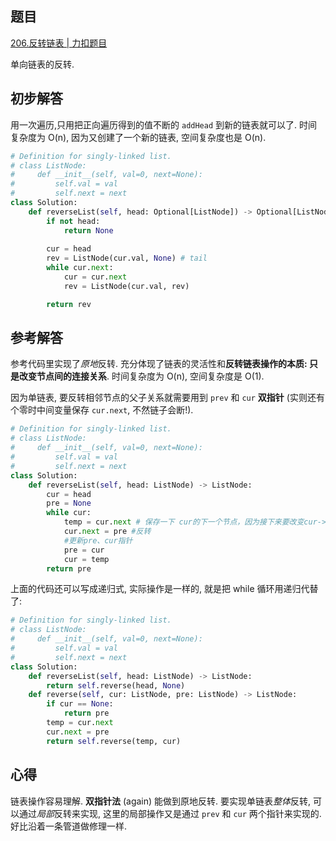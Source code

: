 ## 题目
[206.反转链表 | 力扣题目](https://leetcode.cn/problems/reverse-linked-list/description/)

单向链表的反转.

## 初步解答
用一次遍历,只用把正向遍历得到的值不断的 `addHead` 到新的链表就可以了. 时间复杂度为 O(n), 因为又创建了一个新的链表, 空间复杂度也是 O(n).
```python
# Definition for singly-linked list.
# class ListNode:
#     def __init__(self, val=0, next=None):
#         self.val = val
#         self.next = next
class Solution:
    def reverseList(self, head: Optional[ListNode]) -> Optional[ListNode]:
        if not head:
            return None
        
        cur = head
        rev = ListNode(cur.val, None) # tail
        while cur.next:
            cur = cur.next
            rev = ListNode(cur.val, rev)

        return rev
```

## 参考解答
参考代码里实现了*原地*反转. 充分体现了链表的灵活性和**反转链表操作的本质: 只是改变节点间的连接关系**. 时间复杂度为 O(n), 空间复杂度是 O(1).

因为单链表, 要反转相邻节点的父子关系就需要用到 `prev` 和 `cur` **双指针** (实则还有个零时中间变量保存 `cur.next`, 不然链子会断!).
```python
# Definition for singly-linked list.
# class ListNode:
#     def __init__(self, val=0, next=None):
#         self.val = val
#         self.next = next
class Solution:
    def reverseList(self, head: ListNode) -> ListNode:
        cur = head   
        pre = None
        while cur:
            temp = cur.next # 保存一下 cur的下一个节点，因为接下来要改变cur->next
            cur.next = pre #反转
            #更新pre、cur指针
            pre = cur
            cur = temp
        return pre
```

上面的代码还可以写成递归式, 实际操作是一样的, 就是把 while 循环用递归代替了:
```python
# Definition for singly-linked list.
# class ListNode:
#     def __init__(self, val=0, next=None):
#         self.val = val
#         self.next = next
class Solution:
    def reverseList(self, head: ListNode) -> ListNode:
        return self.reverse(head, None)
    def reverse(self, cur: ListNode, pre: ListNode) -> ListNode:
        if cur == None:
            return pre
        temp = cur.next
        cur.next = pre
        return self.reverse(temp, cur)
```

## 心得
链表操作容易理解. **双指针法** (again) 能做到原地反转. 要实现单链表*整体*反转, 可以通过*局部*反转来实现, 这里的局部操作又是通过 `prev` 和 `cur` 两个指针来实现的. 好比沿着一条管道做修理一样.